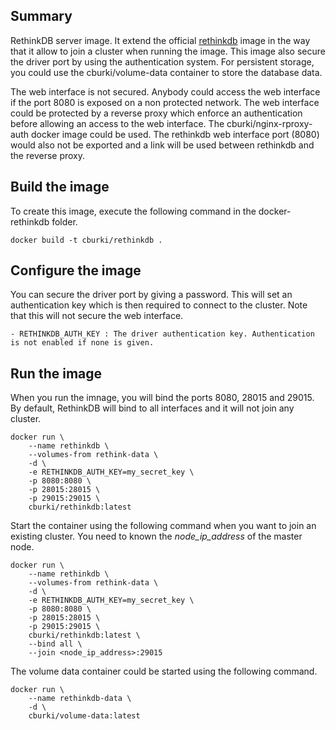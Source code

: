 Summary
-------

RethinkDB server image. It extend the official [rethinkdb](https://hub.docker.com/_/rethinkdb/) 
image in the way that it allow to join a cluster when running the image. This
image also secure the driver port by using the authentication system. For
persistent storage, you could use the cburki/volume-data container to store
the database data.

The web interface is not secured. Anybody could access the web interface if
the port 8080 is exposed on a non protected network. The web interface could
be protected by a reverse proxy which enforce an authentication before allowing
an access to the web interface. The cburki/nginx-rproxy-auth docker image could
be used. The rethinkdb web interface port (8080) would also not be exported and
a link will be used between rethinkdb and the reverse proxy.


Build the image
---------------

To create this image, execute the following command in the docker-rethinkdb
folder.

    docker build -t cburki/rethinkdb .


Configure the image
-------------------

You can secure the driver port by giving a password. This will set an
authentication key which is then required to connect to the cluster. Note that
this will not secure the web interface.

    - RETHINKDB_AUTH_KEY : The driver authentication key. Authentication is not enabled if none is given.


Run the image
-------------

When you run the imnage, you will bind the ports 8080, 28015 and 29015. By
default, RethinkDB will bind to all interfaces and it will not join any
cluster.

    docker run \
        --name rethinkdb \
        --volumes-from rethink-data \
        -d \
        -e RETHINKDB_AUTH_KEY=my_secret_key \
        -p 8080:8080 \
        -p 28015:28015 \
        -p 29015:29015 \
        cburki/rethinkdb:latest

Start the container using the following command when you want to join an
existing cluster. You need to known the *node_ip_address* of the master
node.

    docker run \
        --name rethinkdb \
        --volumes-from rethink-data \
        -d \
        -e RETHINKDB_AUTH_KEY=my_secret_key \
        -p 8080:8080 \
        -p 28015:28015 \
        -p 29015:29015 \
        cburki/rethinkdb:latest \
        --bind all \
        --join <node_ip_address>:29015

The volume data container could be started using the following command.

    docker run \
        --name rethinkdb-data \
        -d \
        cburki/volume-data:latest
